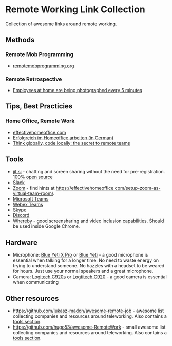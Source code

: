 # Remote Working Link Collection

Collection of awesome links around remote working.

## Methods

### Remote Mob Programming

* [remotemobprogramming.org](https://www.remotemobprogramming.org/)

### Remote Retrospective

* [Employees at home are being photographed every 5 minutes](https://www.businessinsider.com/work-from-home-sneek-webcam-picture-5-minutes-monitor-video-2020-3?r=DE&IR=T)

## Tips, Best Practicies

### Home Office, Remote Work

* [effectivehomeoffice.com](https://effectivehomeoffice.com/)
* [Erfolgreich im Homeoffice arbeiten (in German)](https://www.heise.de/hintergrund/Erfolgreich-im-Homeoffice-arbeiten-4681061.html)
* [Think globally, code locally: the secret to remote teams](https://www.atlassian.com/agile/teams/remote-teams)

## Tools

* [jit.si](https://meet.jit.si/) - chatting and screen sharing without the need for pre-registration. [100% open source](https://github.com/jitsi)
* [Slack](https://slack.com/intl/de-de/)
* [Zoom](https://zoom.us/) - find hints at <https://effectivehomeoffice.com/setup-zoom-as-virtual-team-room/>.
* [Microsoft Teams](https://products.office.com/de-de/microsoft-teams/group-chat-software)
* [Webex Teams](https://www.webex.com/de/team-collaboration.html)
* [Skype](https://www.skype.com/)
* [Discord](https://discordapp.com/)
* [Whereby](https://whereby.com/) - good screensharing and video inclusion capabilities. Should be used inside Google Chrome.

## Hardware

- Microphone: [Blue Yeti X Pro](https://www.idealo.de/preisvergleich/OffersOfProduct/7018328_-yeti-x-pro-blackout-blue-microphones.html) or [Blue Yeti](https://www.idealo.de/preisvergleich/OffersOfProduct/4820546_-yeti-schwarz-blue-microphones.html) - a good microphone is essential when talking for a longer time. No need to waste energy on trying to understand someone. No hazzles with a headset to be weared for hours. Just use your normal speakers and a great microphone.
- Camera: [Logitech C920s](https://www.idealo.de/preisvergleich/OffersOfProduct/6647247_-c920s-logitech.html) or [Logtitech C920](https://www.idealo.de/preisvergleich/OffersOfProduct/3070374_-hd-pro-c920-logitech.html) - a good camera is essential when communicating

## Other resources

- <https://github.com/lukasz-madon/awesome-remote-job> - awesome list collecting companies and resources around teleworking. Also contains a [tools section](https://github.com/lukasz-madon/awesome-remote-job#tools).
- <https://github.com/hugo53/awesome-RemoteWork> - small awesome list collecting companies and resources around teleworking. Also contains a [tools section](https://github.com/hugo53/awesome-RemoteWork#software).

